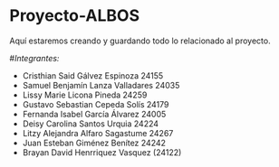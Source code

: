 # Proyecto-ALBOS
Aquí estaremos creando y guardando todo lo relacionado al proyecto.

#*Integrantes:* 
- Cristhian Said Gálvez Espinoza 24155 
- Samuel Benjamín Lanza Valladares 24035
- Lissy Marie Licona Pineda 24259
- Gustavo Sebastian Cepeda Solís 24179
- Fernanda Isabel García Álvarez 24005
- Deisy Carolina Santos Urquia 24224
- Litzy Alejandra Alfaro Sagastume 24267
- Juan Esteban Giménez Benítez 24242
- Brayan David Henrriquez Vasquez (24122)

